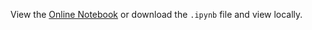View the [Online Notebook](https://nbviewer.jupyter.org/github/iit-cs579/main/blob/master/lec/l14/L14.ipynb) or download the `.ipynb` file and view locally.
